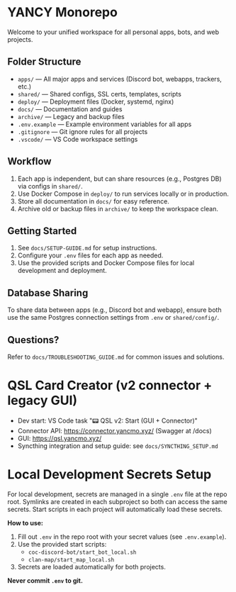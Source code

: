 
# YANCY Monorepo

Welcome to your unified workspace for all personal apps, bots, and web projects.

## Folder Structure

- `apps/` — All major apps and services (Discord bot, webapps, trackers, etc.)
- `shared/` — Shared configs, SSL certs, templates, scripts
- `deploy/` — Deployment files (Docker, systemd, nginx)
- `docs/` — Documentation and guides
- `archive/` — Legacy and backup files
- `.env.example` — Example environment variables for all apps
- `.gitignore` — Git ignore rules for all projects
- `.vscode/` — VS Code workspace settings

## Workflow

1. Each app is independent, but can share resources (e.g., Postgres DB) via configs in `shared/`.
2. Use Docker Compose in `deploy/` to run services locally or in production.
3. Store all documentation in `docs/` for easy reference.
4. Archive old or backup files in `archive/` to keep the workspace clean.

## Getting Started

1. See `docs/SETUP-GUIDE.md` for setup instructions.
2. Configure your `.env` files for each app as needed.
3. Use the provided scripts and Docker Compose files for local development and deployment.

## Database Sharing

To share data between apps (e.g., Discord bot and webapp), ensure both use the same Postgres connection settings from `.env` or `shared/config/`.

## Questions?

Refer to `docs/TROUBLESHOOTING_GUIDE.md` for common issues and solutions.

# QSL Card Creator (v2 connector + legacy GUI)

- Dev start: VS Code task "📟 QSL v2: Start (GUI + Connector)"
- Connector API: https://connector.yancmo.xyz/ (Swagger at /docs)
- GUI: https://qsl.yancmo.xyz/
- Syncthing integration and setup guide: see `docs/SYNCTHING_SETUP.md`

# Local Development Secrets Setup

For local development, secrets are managed in a single `.env` file at the repo root. Symlinks are created in each subproject so both can access the same secrets. Start scripts in each project will automatically load these secrets.

**How to use:**
1. Fill out `.env` in the repo root with your secret values (see `.env.example`).
2. Use the provided start scripts:
   - `coc-discord-bot/start_bot_local.sh`
   - `clan-map/start_map_local.sh`
3. Secrets are loaded automatically for both projects.

**Never commit `.env` to git.**

